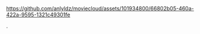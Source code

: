 



https://github.com/anlyldz/moviecloud/assets/101934800/66802b05-460a-422a-9595-1321c49301fe





.
